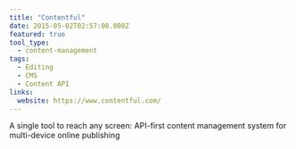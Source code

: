 ```yaml
---
title: "Contentful"
date: 2015-05-02T02:57:00.000Z
featured: true
tool_type:
  - content-management
tags:
  - Editing
  - CMS
  - Content API
links:
  website: https://www.contentful.com/
---
```

A single tool to reach any screen: API-first content management system for multi-device online publishing
